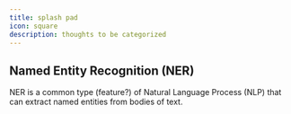 ```yaml
---
title: splash pad
icon: square
description: thoughts to be categorized
---
```


## Named Entity Recognition (NER)

NER is a common type (feature?) of Natural Language Process (NLP) that can extract named entities from bodies of text.
